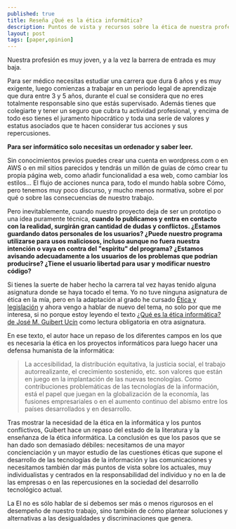 ```yaml
---
published: true
title: Reseña ¿Qué es la ética informática?
description: Puntos de vista y recursos sobre la ética de nuestra profesión 
layout: post
tags: [paper,opinion] 
---
```


Nuestra profesión es muy joven, y a la vez la barrera de entrada es muy baja. 

Para ser médico necesitas estudiar una carrera que dura 6 años y es muy exigente, luego comienzas a trabajar en un periodo legal de aprendizaje que dura entre 3 y 5 años, durante el cual se considera que no eres totalmente responsable sino que estás supervisado. Además tienes que colegiarte y tener un seguro que cubra tu actividad profesional, y encima de todo eso tienes el juramento hipocrático y toda una serie de valores y estatus asociados que te hacen considerar tus acciones y sus repercusiones. 

**Para ser informático solo necesitas un ordenador y saber leer.**

Sin conocimientos previos puedes crear una cuenta en wordpress.com o en AWS o en mil sitios parecidos y tendrás un millón de guías de cómo crear tu propia página web, como añadir funcionalidad a esa web, como cambiar los estilos... El flujo de acciones nunca para, todo el mundo habla sobre Cómo, pero tenemos muy poco discurso, y mucho menos normativa, sobre el por qué o sobre las consecuencias de nuestro trabajo.

Pero inevitablemente, cuando nuestro proyecto deja de ser un prototipo o una idea puramente técnica, **cuando lo publicamos y entra en contacto con la realidad, surgirán gran cantidad de dudas y conflictos. ¿Estamos guardando datos personales de los usuarios? ¿Puede nuestro programa utilizarse para usos maliciosos, incluso aunque no fuera nuestra intención o vaya en contra del "espíritu" del programa? ¿Estamos avisando adecuadamente a los usuarios de los problemas que podrían producirse? ¿Tiene el usuario libertad para usar y modificar nuestro código?**

Si tienes la suerte de haber hecho la carrera tal vez hayas tenido alguna asignatura donde se haya tocado el tema. Yo no tuve ninguna asignatura de ética en la mía, pero en la adaptación al grado he cursado [Ética y legislación][1] y ahora vengo a hablar de nuevo del tema, no solo por que me interesa, si no porque estoy leyendo el texto [¿Qué es la ética informática? de José M. Guibert Ucín][2] como lectura obligatoria en otra asignatura.

En ese texto, el autor hace un repaso de los diferentes campos en los que es necesaria la ética en los proyectos informáticos para luego hacer una defensa humanista de la informática:

> La accesibilidad, la distribución equitativa, la justicia social, el trabajo autorrealizante, el crecimiento sostenido, etc. son valores que están en juego en la implantación de las nuevas
tecnologías. Como contribuciones problemáticas de las tecnologías de la información, está el
papel que juegan en la globalización de la economía, las fusiones empresariales o en el aumento continuo del abismo entre los países desarrollados y en desarrollo.

Tras mostrar la necesidad de la ética en la informática y los puntos conflictivos, Guibert hace un repaso del estado de la literatura y la enseñanza de la ética informática. La conclusión es que los pasos que se han dado son demasiado débiles: necesitamos de una mayor concienciación y un mayor estudio de las cuestiones éticas que supone el desarrollo de las tecnologías de la información y las comunicaciones y necesitamos también dar más puntos de vista sobre los actuales, muy individualistas y centrados en la responsabilidad del individuo y no en la de las empresas o en las repercusiones en la sociedad del desarrollo tecnológico actual. 

La EI no es sólo hablar de si debemos ser más o menos rigurosos en el desempeño de nuestro trabajo, sino también de cómo plantear soluciones y alternativas a las desigualdades y discriminaciones que genera.

[1]: http://juanmirod.github.io/2017/08/16/etica-y-legislacion.html
[2]: /public/Ética_Informática_Guibert.pdf